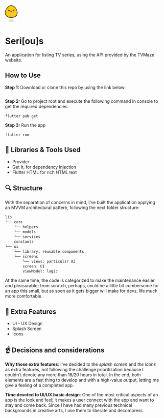 ![Logo](assets/images/micro_logo.png)
# Seri[ou]s
An application for listing TV series, using the API provided by the TVMaze
website.


## How to Use 
**Step 1:**
Download or clone this repo by using the link below:
```
```
**Step 2:**
Go to project root and execute the following command in console to get the required dependencies: 
```
flutter pub get 
```
**Step 3:**
Run the app
```
flutter run
```

## :wrench: Libraries & Tools Used
* Provider
* Get It, for dependency injection
* Flutter HTML for rich HTML text

## :mag: Structure
With the separation of concerns in mind, I've built the application applying an MVVM architectural pattern, following the next folder structure:
```
lib
└── core
    └── helpers
    └── models
    └── services
    constants
└── ui
    └── library: reusable components
    └── screens
        └── views: particular UI
        screen: UI
        viewModel: logic

```
At the same time, the code is categorized to make the maintenance easier and pleasurable; 
from scratch, perhaps, could be a little bit cumbersome for an app this small, but as soon as it gets bigger
will make for devs, life much more comfortable. 


## :gift: Extra Features
* UI - UX Design
* Splash Screen
* Icons

## :point_up: Decisions and considerations
**Why those extra features**: I've decided to the *splash screen* and *the icons* as extra features, not following the challenge prioritization because I couldn't devote any more than 18/20 hours in total. In the end, both elements are a fast thing to develop and with a high-value output, letting me give a feeling of a completed app.

**Time devoted to UI/UX basic design**: One of the most critical aspects of an app is the look and feel; it makes a user connect with the app and want to stay and come back. Since I have had many previous technical backgrounds in creative arts, I use them to liberate and decompress.